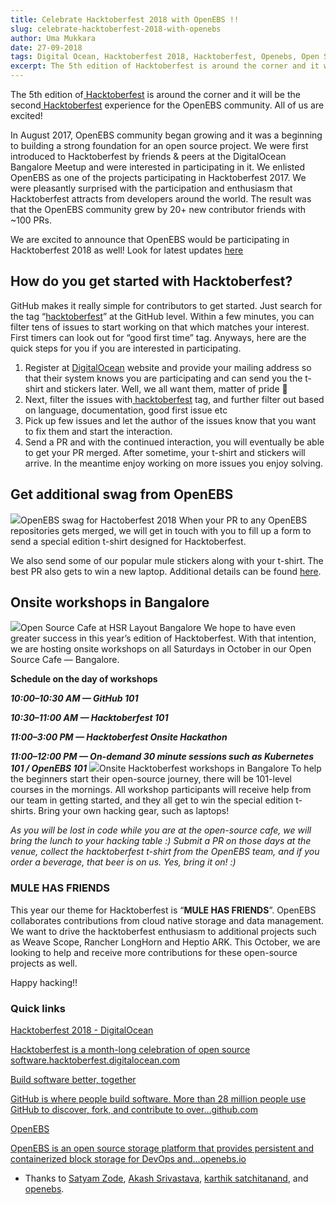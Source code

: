 ```yaml
---
title: Celebrate Hacktoberfest 2018 with OpenEBS !!
slug: celebrate-hacktoberfest-2018-with-openebs
author: Uma Mukkara
date: 27-09-2018
tags: Digital Ocean, Hacktoberfest 2018, Hacktoberfest, Openebs, Open Source
excerpt: The 5th edition of Hacktoberfest is around the corner and it will be the second Hacktoberfest experience for the OpenEBS community. All of us are excited!
---
```


The 5th edition of[ Hacktoberfest](https://hacktoberfest.digitalocean.com/) is around the corner and it will be the second[ Hacktoberfest](https://openebs.io/hackfests/hacktoberfest-2018) experience for the OpenEBS community. All of us are excited!

In August 2017, OpenEBS community began growing and it was a beginning to building a strong foundation for an open source project. We were first introduced to Hacktoberfest by friends & peers at the DigitalOcean Bangalore Meetup and were interested in participating in it. We enlisted OpenEBS as one of the projects participating in Hacktoberfest 2017. We were pleasantly surprised with the participation and enthusiasm that Hacktoberfest attracts from developers around the world. The result was that the OpenEBS community grew by 20+ new contributor friends with ~100 PRs.

We are excited to announce that OpenEBS would be participating in Hacktoberfest 2018 as well! Look for latest updates [here](https://openebs.io/hacktoberfest)

## How do you get started with Hacktoberfest?

GitHub makes it really simple for contributors to get started. Just search for the tag “[hacktoberfest](https://github.com/search?l=&amp;q=state%3Aopen+label%3Ahacktoberfest&amp;ref=advsearch&amp;type=Issues&amp;utf8=%E2%9C%93)” at the GitHub level. Within a few minutes, you can filter tens of issues to start working on that which matches your interest. First timers can look out for “good first time” tag. Anyways, here are the quick steps for you if you are interested in participating.

1. Register at [DigitalOcean](https://hacktoberfest.digitalocean.com/) website and provide your mailing address so that their system knows you are participating and can send you the t-shirt and stickers later. Well, we all want them, matter of pride 🙂
2. Next, filter the issues with[ hacktoberfest](https://github.com/search?l=&amp;q=state%3Aopen+label%3Ahacktoberfest&amp;ref=advsearch&amp;type=Issues&amp;utf8=%E2%9C%93) tag, and further filter out based on language, documentation, good first issue etc
3. Pick up few issues and let the author of the issues know that you want to fix them and start the interaction.
4. Send a PR and with the continued interaction, you will eventually be able to get your PR merged. After sometime, your t-shirt and stickers will arrive. In the meantime enjoy working on more issues you enjoy solving.

## Get additional swag from OpenEBS
![](https://cdn-images-1.medium.com/max/600/1*BXesj2ROGdmUH3vXHkRaRA.png)OpenEBS swag for Hactoberfest 2018
When your PR to any OpenEBS repositories gets merged, we will get in touch with you to fill up a form to send a special edition t-shirt designed for Hacktoberfest.

We also send some of our popular mule stickers along with your t-shirt. The best PR also gets to win a new laptop. Additional details can be found [here](https://openebs.io/hackfests/hacktoberfest-2018?__hstc=216392137.2860b2a415ee07539ccc6f5e86f86eda.1580127992304.1580127992304.1580127992304.1&amp;__hssc=216392137.1.1580127992304&amp;__hsfp=3765904294).

## Onsite workshops in Bangalore
![](/content/images/2020/01/openebs-cafe.jpg)Open Source Cafe at HSR Layout Bangalore
We hope to have even greater success in this year’s edition of Hacktoberfest. With that intention, we are hosting onsite workshops on all Saturdays in October in our Open Source Cafe — Bangalore.

**Schedule on the day of workshops**

***10:00–10:30 AM — GitHub 101***

***10:30–11:00 AM — Hacktoberfest 101***

***11:00–3:00 PM — Hacktoberfest Onsite Hackathon***

***11:00–12:00 PM — On-demand 30 minute sessions such as Kubernetes 101 / OpenEBS 101***
![](/content/images/2020/01/event-details.png)Onsite Hacktoberfest workshops in Bangalore
To help the beginners start their open-source journey, there will be 101-level courses in the mornings. All workshop participants will receive help from our team in getting started, and they all get to win the special edition t-shirts. Bring your own hacking gear, such as laptops!

*As you will be lost in code while you are at the open-source cafe, we will bring the lunch to your hacking table :) Submit a PR on those days at the venue, collect the hacktoberfest t-shirt from the OpenEBS team, and if you order a beverage, that beer is on us. Yes, bring it on! :)*

### **MULE HAS FRIENDS**

This year our theme for Hacktoberfest is “**MULE HAS FRIENDS**”. OpenEBS collaborates contributions from cloud native storage and data management. We want to drive the hacktoberfest enthusiasm to additional projects such as Weave Scope, Rancher LongHorn and Heptio ARK. This October, we are looking to help and receive more contributions for these open-source projects as well.

Happy hacking!!

### **Quick links**

[Hacktoberfest 2018 - DigitalOcean](https://hacktoberfest.digitalocean.com/)

[Hacktoberfest is a month-long celebration of open source software.](https://hacktoberfest.digitalocean.com/)[hacktoberfest.digitalocean.com](https://hacktoberfest.digitalocean.com/)

[Build software better, together](https://github.com/search?l=&amp;q=state%3Aopen+label%3Ahacktoberfest&amp;ref=advsearch&amp;type=Issues&amp;utf8=%E2%9C%93)

[GitHub is where people build software. More than 28 million people use GitHub to discover, fork, and contribute to over…](https://github.com/search?l=&amp;q=state%3Aopen+label%3Ahacktoberfest&amp;ref=advsearch&amp;type=Issues&amp;utf8=%E2%9C%93)[github.com](https://github.com/search?l=&amp;q=state%3Aopen+label%3Ahacktoberfest&amp;ref=advsearch&amp;type=Issues&amp;utf8=%E2%9C%93)

[OpenEBS](https://openebs.io/hacktoberfest?__hstc=216392137.2860b2a415ee07539ccc6f5e86f86eda.1580127992304.1580127992304.1580127992304.1&amp;__hssc=216392137.1.1580127992304&amp;__hsfp=3765904294)

[OpenEBS is an open source storage platform that provides persistent and containerized block storage for DevOps and…](https://openebs.io/hacktoberfest?__hstc=216392137.2860b2a415ee07539ccc6f5e86f86eda.1580127992304.1580127992304.1580127992304.1&amp;__hssc=216392137.1.1580127992304&amp;__hsfp=3765904294)[openebs.io](https://openebs.io/hacktoberfest?__hstc=216392137.2860b2a415ee07539ccc6f5e86f86eda.1580127992304.1580127992304.1580127992304.1&amp;__hssc=216392137.1.1580127992304&amp;__hsfp=3765904294)

- Thanks to [Satyam Zode](https://medium.com/@satyamz?source=post_page), [Akash Srivastava](https://medium.com/@srivastavaakash?source=post_page), [karthik satchitanand](https://medium.com/@karthik.s_5236?source=post_page), and [openebs](https://medium.com/@openebs?source=post_page).

